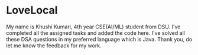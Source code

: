 # LoveLocal
My name is Khushi Kumari, 4th year CSE(AI/ML) student from DSU. I've completed all the assigned tasks and added the code here. I've solved all these DSA questions in my preferred language which is Java. 
Thank you, do let me know the feedback for my work.

